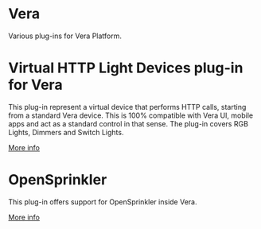 # Vera
Various plug-ins for Vera Platform.

# Virtual HTTP Light Devices plug-in for Vera
This plug-in represent a virtual device that performs HTTP calls, starting from a standard Vera device.
This is 100% compatible with Vera UI, mobile apps and act as a standard control in that sense.
The plug-in covers RGB Lights, Dimmers and Switch Lights.

[More info](VirtualDevices/)

# OpenSprinkler
This plug-in offers support for OpenSprinkler inside Vera.

[More info](OpenSprinkler/)